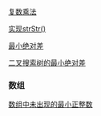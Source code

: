[复数乘法](复数乘法.md)

[实现strStr()](实现strStr().md)

[最小绝对差](最小绝对差.md)

[二叉搜索树的最小绝对差](二叉搜索树的最小绝对差.md)

### 数组

[数组中未出现的最小正整数](数组中未出现的最小正整数.md)

[](.md)

[](.md)

[](.md)

[](.md)

[](.md)

[](.md)

[](.md)
